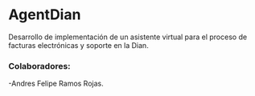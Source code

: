 # AgentDian
Desarrollo de implementación de un asistente virtual para el proceso de facturas electrónicas y soporte en la Dian.

<h3>Colaboradores:</h3>

-Andres Felipe Ramos Rojas.